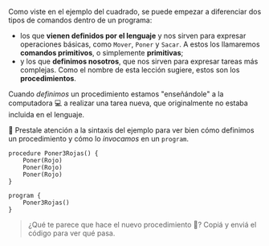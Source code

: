 Como viste en el ejemplo del cuadrado, se puede empezar a diferenciar dos tipos de comandos dentro de un programa:

- los que **vienen definidos por el lenguaje** y nos sirven para expresar operaciones básicas, como `Mover`, `Poner` y `Sacar`. A estos los llamaremos **comandos primitivos**, o simplemente **primitivas**;
- y los que **definimos nosotros**, que nos sirven para expresar tareas más complejas. Como el nombre de esta lección sugiere, estos son los **procedimientos**.

Cuando _definimos_ un procedimiento estamos "enseñándole" a la computadora :computer: a realizar una tarea nueva, que originalmente no estaba incluida en el lenguaje. 

:eyes: Prestale atención a la sintaxis del ejemplo para ver bien cómo definimos un procedimiento y cómo lo _invocamos_ en un `program`. 

```gobstones
procedure Poner3Rojas() {
	Poner(Rojo)
	Poner(Rojo)
	Poner(Rojo)
}

program {
	Poner3Rojas()
}
```

> ¿Qué te parece que hace el nuevo procedimiento :thinking:? Copiá y enviá el código para ver qué pasa.
